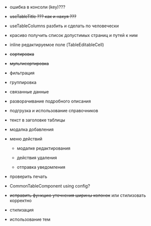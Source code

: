  - ошибка в консоли (key)???

 - ~~useTableTitle ??? как и нахуя ???~~

 - useTableColumns разбить и сделать по человечески

 - красиво получить список допустимых страниц и путей к ним

 - inline редактируемое поле (TableEditableCell)

 - ~~сортировка~~

 - ~~мультисортировка~~

 - фильтрация

 - группировка

 - связанные данные

 - разворачивание подробного описания

 - подгрузка и использование справочников

 - текст в заголовке таблицы

 - модалка добавления

 - меню действий

    - модалке редактирования

    - действия удаления

    - отправка уведомления

 - проверить печать

 - CommonTableComponent using config?

 - ~~исправить функцию уточнения ширины колонок~~ или стилизовать корректно

 - стилизация

 - использование тем

